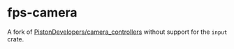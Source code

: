 # fps-camera

A fork of [PistonDevelopers/camera_controllers](https://github.com/PistonDevelopers/camera_controllers) without support
for the `input` crate.


